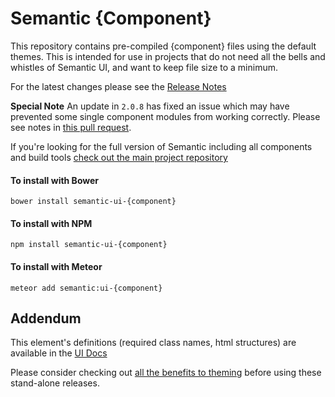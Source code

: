 # Semantic {Component}

This repository contains pre-compiled {component} files using the default themes. This is intended for use in projects
that do not need all the bells and whistles of Semantic UI, and want to keep file size to a minimum.

For the latest changes please see the
[Release Notes](https://github.com/Semantic-Org/UI-{Component}/blob/master/RELEASE-NOTES.md)

**Special Note** An update in `2.0.8` has fixed an issue which may have prevented some single component modules from
working correctly. Please see notes in [this pull request](https://github.com/Semantic-Org/Semantic-UI/pull/2816).

If you're looking for the full version of Semantic including all components and build tools
[check out the main project repository](https://github.com/Semantic-Org/Semantic-UI/tree/1.0)

#### To install with Bower

```
bower install semantic-ui-{component}
```

#### To install with NPM

```
npm install semantic-ui-{component}
```

#### To install with Meteor

```
meteor add semantic:ui-{component}
```

## Addendum

This element's definitions (required class names, html structures) are available in the
[UI Docs](http://www.semantic-ui.com)

Please consider checking out [all the benefits to theming](http://www.learnsemantic.com/guide/expert.html) before using
these stand-alone releases.
